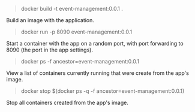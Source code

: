 > docker build -t event-management:0.0.1 .

Build an image with the application.

> docker run -p 8090 event-management:0.0.1

Start a container with the app on a random port, with port forwarding to 8090 (the port in the app settings).

> docker ps -f ancestor=event-management:0.0.1

View a list of containers currently running that were create from the app's image.

> docker stop $(docker ps -q -f ancestor=event-management:0.0.1)

Stop all containers created from the app's image.